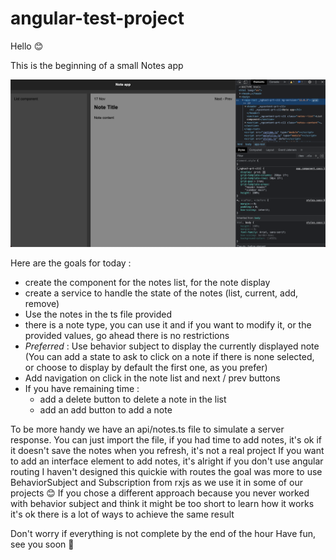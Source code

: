 # angular-test-project

Hello 😊

This is the beginning of a small Notes app

![Note app screenshot](https://github.com/Yexan/angular-test-project/blob/main/notes.png)

Here are the goals for today :
+ create the component for the notes list, for the note display
+ create a service to handle the state of the notes (list, current, add, remove)
+ Use the notes in the ts file provided
+ there is a note type, you can use it and if you want to modify it, or the provided values, go ahead there is no restrictions
+ *Preferred* : Use behavior subject to display the currently displayed note (You can add a state to ask to click on a note if there is none selected, or choose to display by default the first one, as you prefer)
+ Add navigation on click in the note list and next / prev buttons
+ If you have remaining time :
  - add a delete button to delete a note in the list
  - add an add button to add a note

To be more handy we have an api/notes.ts file to simulate a server response. You can just import the file, if you had time to add notes, it's ok if it doesn't save the notes when you refresh, it's not a real project
If you want to add an interface element to add notes, it's alright if you don't use angular routing I haven't designed this quickie with routes the goal was more to use BehaviorSubject and Subscription from rxjs as we use it in some of our projects 😊
If you chose a different approach because you never worked with behavior subject and think it might be too short to learn how it works it's ok there is a lot of ways to achieve the same result

Don't worry if everything is not complete by the end of the hour
Have fun, see you soon 🎉
